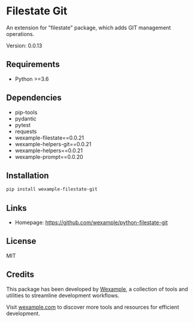 # Filestate Git

An extension for "filestate" package, which adds GIT management operations.

Version: 0.0.13

## Requirements

- Python >=3.6

## Dependencies

- pip-tools
- pydantic
- pytest
- requests
- wexample-filestate==0.0.21
- wexample-helpers-git==0.0.21
- wexample-helpers==0.0.21
- wexample-prompt==0.0.20

## Installation

```bash
pip install wexample-filestate-git
```

## Links

- Homepage: https://github.com/wexample/python-filestate-git

## License

MIT
## Credits

This package has been developed by [Wexample](https://wexample.com), a collection of tools and utilities to streamline development workflows.

Visit [wexample.com](https://wexample.com) to discover more tools and resources for efficient development.